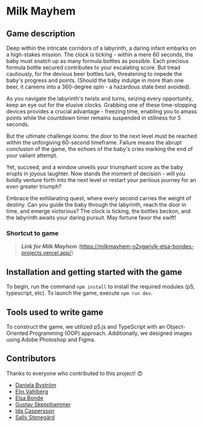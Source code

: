 # Milk Mayhem

## Game description
Deep within the intricate corridors of a labyrinth, a daring infant embarks on a high-stakes mission. The clock is ticking - within a mere 60 seconds, the baby must snatch up as many formula bottles as possible. Each precious formula bottle secured contributes to your escalating score. But tread cautiously, for the devious beer bottles lurk, threatening to impede the baby's progress and points. (Should the baby indulge in more than one beer, it careens into a 360-degree spin - a hazardous state best avoided).

As you navigate the labyrinth's twists and turns, seizing every opportunity, keep an eye out for the elusive clocks. Grabbing one of these time-stopping devices provides a crucial advantage - freezing time, enabling you to amass points while the countdown timer remains suspended in stillness for 5 seconds.

But the ultimate challenge looms: the door to the next level must be reached within the unforgiving 60-second timeframe. Failure means the abrupt conclusion of the game, the echoes of the baby's cries marking the end of your valiant attempt.

Yet, succeed, and a window unveils your triumphant score as the baby erupts in joyous laughter. Now stands the moment of decision - will you boldly venture forth into the next level or restart your perilous journey for an even greater triumph?

Embrace the exhilarating quest, where every second carries the weight of destiny. Can you guide the baby through the labyrinth, reach the door in time, and emerge victorious? The clock is ticking, the bottles beckon, and the labyrinth awaits your daring pursuit. May fortune favor the swift!

### Shortcut to game
>**_Link for Milk Mayhem_** (https://milkmayhem-o2vgwiylk-elsa-bondes-projects.vercel.app/)


## Installation and getting started with the game
To begin, run the command `npm install` to install the required modules (p5, typescript, etc). To launch the game, execute `npm run dev`.


## Tools used to write game
To construct the game, we utilized p5.js and TypeScript with an Object-Oriented Programming (OOP) approach. Additionally, we designed images using Adobe Photoshop and Figma.

## Contributors

Thanks to everyone who contributed to this project! 😍

- [Daniela Byström](https://github.com/danibystrom)
- [Elin Vahlberg](https://github.com/mypinkworld)
- [Elsa Bonde](https://github.com/ElsaBonde)
- [Gustav Skepphammer](https://github.com/Grusk2)
- [Ida Caspersson](https://github.com/iiddaa96)
- [Sally Stenegärd](https://github.com/sallymaria99)
